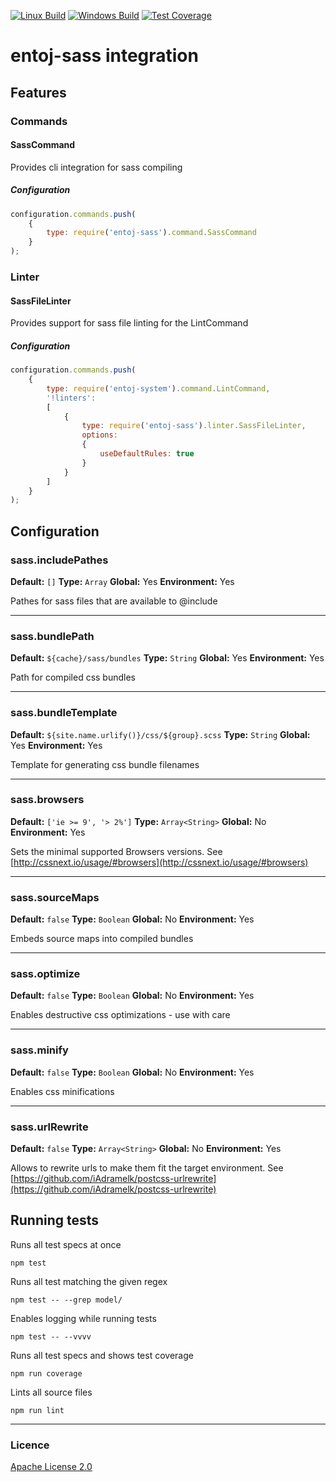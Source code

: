 
[![Linux Build][travis-image]][travis-url]
[![Windows Build][appveyor-image]][appveyor-url]
[![Test Coverage][coveralls-image]][coveralls-url]

# entoj-sass integration

## Features

### Commands

#### SassCommand

Provides cli integration for sass compiling

##### Configuration

```js
configuration.commands.push(
	{
        type: require('entoj-sass').command.SassCommand
    }
);
```


### Linter

#### SassFileLinter

Provides support for sass file linting for the LintCommand

##### Configuration

```js
configuration.commands.push(
    {
        type: require('entoj-system').command.LintCommand,
        '!linters':
        [
            {
                type: require('entoj-sass').linter.SassFileLinter,
                options:
                {
                    useDefaultRules: true
                }
            }
        ]
    }
);
```



## Configuration

### sass.includePathes

**Default:** `[]`
**Type:** `Array`
**Global:** Yes
**Environment:** Yes

Pathes for sass files that are available to @include

---

### sass.bundlePath

**Default:** `${cache}/sass/bundles`
**Type:** `String`
**Global:** Yes
**Environment:** Yes

Path for compiled css bundles

---

### sass.bundleTemplate

**Default:** `${site.name.urlify()}/css/${group}.scss`
**Type:** `String`
**Global:** Yes
**Environment:** Yes

Template for generating css bundle filenames

---

### sass.browsers

**Default:** `['ie >= 9', '> 2%']`
**Type:** `Array<String>`
**Global:** No
**Environment:** Yes

Sets the minimal supported Browsers versions. See [http://cssnext.io/usage/#browsers](http://cssnext.io/usage/#browsers)

---

### sass.sourceMaps

**Default:** `false`
**Type:** `Boolean`
**Global:** No
**Environment:** Yes

Embeds source maps into compiled bundles

---

### sass.optimize

**Default:** `false`
**Type:** `Boolean`
**Global:** No
**Environment:** Yes

Enables destructive css optimizations - use with care

---

### sass.minify

**Default:** `false`
**Type:** `Boolean`
**Global:** No
**Environment:** Yes

Enables css minifications

---

### sass.urlRewrite

**Default:** `false`
**Type:** `Array<String>`
**Global:** No
**Environment:** Yes

Allows to rewrite urls to make them fit the target environment. See [https://github.com/iAdramelk/postcss-urlrewrite](https://github.com/iAdramelk/postcss-urlrewrite)


## Running tests

Runs all test specs at once
```
npm test
```

Runs all test matching the given regex
```
npm test -- --grep model/
```

Enables logging while running tests
```
npm test -- --vvvv
```

Runs all test specs and shows test coverage
```
npm run coverage
```

Lints all source files
```
npm run lint
```

---

### Licence
[Apache License 2.0](LICENCE)

[travis-image]: https://img.shields.io/travis/entoj/entoj-sass/master.svg?label=linux
[travis-url]: https://travis-ci.org/entoj/entoj-sass
[appveyor-image]: https://img.shields.io/appveyor/ci/ChristianAuth/entoj-sass/master.svg?label=windows
[appveyor-url]: https://ci.appveyor.com/project/ChristianAuth/entoj-sass
[coveralls-image]: https://img.shields.io/coveralls/entoj/entoj-sass/master.svg
[coveralls-url]: https://coveralls.io/r/entoj/entoj-sass?branch=master
